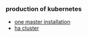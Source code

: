 ### production of kubernetes

* [one master installation](one-master/README.md)
* [ha cluster](ha-cluster/README.md)
